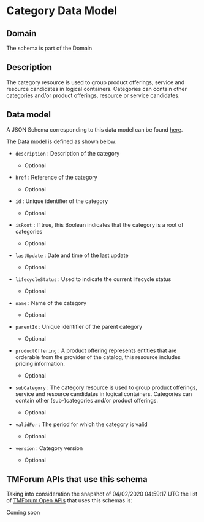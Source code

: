 # Category Data Model

## Domain

The  schema is part of the  Domain

## Description

The category resource is used to group product offerings, service and resource candidates in logical containers. Categories can contain other categories and/or product offerings, resource or service candidates.

## Data model

A JSON Schema corresponding to this data model can be found
[here](https://github.com/tmforum-rand/schemas/blob/candidates/Product/Category.schema.json).

The Data model is defined as shown below:

- `description` : Description of the category

  - Optional


- `href` : Reference of the category

  - Optional


- `id` : Unique identifier of the category

  - Optional


- `isRoot` : If true, this Boolean indicates that the category is a root of categories

  - Optional


- `lastUpdate` : Date and time of the last update

  - Optional


- `lifecycleStatus` : Used to indicate the current lifecycle status

  - Optional


- `name` : Name of the category

  - Optional


- `parentId` : Unique identifier of the parent category

  - Optional


- `productOffering` : A product offering represents entities that are orderable from the provider of the catalog, this resource includes pricing information.

  - Optional


- `subCategory` : The category resource is used to group product offerings, service and resource candidates in logical containers. Categories can contain other (sub-)categories and/or product offerings.

  - Optional


- `validFor` : The period for which the category is valid

  - Optional


- `version` : Category version

  - Optional






## TMForum APIs that use this schema

Taking into consideration the snapshot of 04/02/2020 04:59:17 UTC the list of [TMForum Open APIs](https://www.tmforum.org/open-apis/) that uses this schemas is:

Coming soon